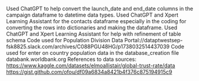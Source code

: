 Used ChatGPT to help convert the launch_date and end_date columns in the campaign dataframe to datetime data types. 
Used ChatGPT and Xpert Learning Assistant for the contacts dataframe especially in the coding for converting the rows into dictionaries and making the dataframe.
Used ChatGPT and Xpert Learning Assistant for help with refinement of table schema
Code used for Population Division Data Portal://dataptwestsep-fsk8825.slack.com/archives/C088PGU48HG/p1738032514437039 
Code used for enter on country population data in the database_creation file databank.worldbank.org
References to data sources:
    https://www.kaggle.com/datasets/elmoallistair/global-trust-rate/data
    https://gist.github.com/ofou/df09a6834a8421b4f376c875194915c9
